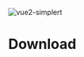 ![vue2-simplert](https://mazipan.github.io/vue2-simplert/images/vue2-simplert-logo.png)

# Download
